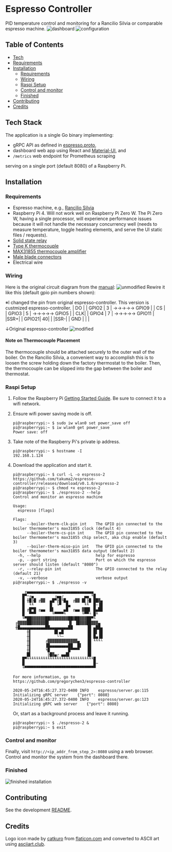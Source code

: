 # Espresso Controller

PID temperature control and monitoring for a Rancilio Silvia or comparable espresso machine.
![dashboard](images/dashboard.png)
![configuration](images/configuration.png)

## Table of Contents

- [Tech](#tech-stack)
- [Requirements](#requirements)
- [Installation](#installation)
  - [Requirements](#requirements)
  - [Wiring](#wiring)
  - [Raspi Setup](#raspi-setup)
  - [Control and monitor](#control-and-monitor)
  - [Finished](#finished)
- [Contributing](#contributing)
- [Credits](#credits)

## Tech Stack

The application is a single Go binary implementing:

- gRPC API as defined in [espresso.proto](https://github.com/gregorychen3/espresso-controller/blob/master/pkg/espressopb/espresso.proto),
- dashboard web app using React and [Material-UI](https://material-ui.com/), and
- `/metrics` web endpoint for Prometheus scraping

serving on a single port (default 8080) of a Raspberry Pi.

## Installation

### Requirements

- Espresso machine, e.g., [Rancilio Silvia](https://www.ranciliogroupna.com/silvia)
- Raspberry Pi 4. Will not work well on Raspberry Pi Zero W. The Pi Zero W, having a single processor, will experience performance issues because it will not handle the necessary concurrency well (needs to measure temperature, toggle heating elements, and serve the UI static files / requests).
- [Solid state relay](https://www.amazon.com/dp/B00HV974KC/ref=cm_sw_em_r_mt_dp_U_9WTYEbEA0TNGG)
- [Type K thermocouple](https://www.amazon.com/gp/product/B01NBM7SBK)
- [MAX31855 thermocouple amplifier](https://www.adafruit.com/product/269)
- [Male blade connectors](https://en.wikipedia.org/wiki/FASTON_terminal#/media/File:Faston_Style_Terminals_Male.jpg)
- Electrical wire

### Wiring

Here is the original circuit diagram from the [manual](https://www.ranciliogroupna.com/filebin/images/Downloadables/User_Manuals/Homeline/Silvia_User_Manual_2017.PDF):
![unmodified](images/circuit_diagram_original.png)
Rewire it like this (default gpio pin numbers shown):

※I changed the pin from original espresso-controller.
This version is custmized espresso-controller.
| DO |  | GPIO2 | 3 |  →→→→→ GPIO9 |
| CS |  | GPIO3 | 5 |  →→→→→ GPIO5 |
| CLK|  | GPIO4 | 7 |  →→→→→ GPIO11 |
|SSR+|  | GPIO21| 40|  |
|SSR-|  | GND |  |  |

↓Original espresso-controller
![modified](images/circuit_diagram_modified.png)

#### Note on Thermocouple Placement

The thermocouple should be attached securely to the outer wall of the boiler. On the Rancilio Silvia, a convenient way to accomplish this is to loosen the screw holding down the factory thermostat to the boiler. Then, the thermocouple can be slipped into the gap between the boiler and thermostat.

### Raspi Setup

1. Follow the Raspberry Pi [Getting Started Guide](https://projects.raspberrypi.org/en/projects/raspberry-pi-getting-started). Be sure to connect it to a wifi network.
1. Ensure wifi power saving mode is off.

   ```console
   pi@raspberrypi:~ $ sudo iw wlan0 set power_save off
   pi@raspberrypi:~ $ iw wlan0 get power_save
   Power save: off
   ```

1. Take note of the Raspberry Pi's private ip address.

   ```console
   pi@raspberrypi:~ $ hostname -I
   192.168.1.124
   ```

1. Download the application and start it.

   ```console
   pi@raspberrypi:~ $ curl -L -o espresso-2 https://github.com/takuma2/espresso-controller/releases/download/v0.1.0/espresso-2
   pi@raspberrypi:~ $ chmod +x espresso-2
   pi@raspberrypi:~ $ ./espresso-2 --help
   Control and monitor an espresso machine

   Usage:
     espresso [flags]

   Flags:
         --boiler-therm-clk-pin int    The GPIO pin connected to the boiler thermometer's max31855 clock (default 4)
         --boiler-therm-cs-pin int     The GPIO pin connected to the boiler thermometer's max31855 chip select, aka chip enable (default 3)
         --boiler-therm-miso-pin int   The GPIO pin connected to the boiler thermometer's max31855 data output (default 2)
     -h, --help                        help for espresso
     -p, --port string                 Port on which the espresso server should listen (default "8080")
     -r, --relay-pin int               The GPIO connected to the relay (default 21)
     -v, --verbose                     verbose output
   pi@raspberrypi:~ $ ./espresso -v

        ╓▄▄▄▄▄▄▄▄▄▄▄▄▄▄▄▄▄▄▄▄▄▄▄▄▄▄▄▄▄
       █▀─╓▄         ┌▄▄┌         ▄▄ ╙█
       █ ╫█╠█ ╔▓▓  ▄█▀╟█╙█▄  ╔▓▓ █▌╟█ ██▓▄
       █  ╙╙       █  ╘▀  █▄      ╙╙  █─▐█
       █ ╔█▀█ ╓▄▄  █▌    ▄█  ╓▄▄ ▓██▌ █▄██
       █  ▀▀▀       ╙▀▀▀▀╙       ╙▀▀└ █╨
       ╙▀██▓▓▓▓▓▓██▓▓▓▓▓▓▓▓██▓██▓▓▓██▀╙
    ╔▓▓▓▓██▓▓▓▓▓▓█▌        ▐▌ ▐█▓▓▓██▓▓▓▄
    ╫█▄▄▄▄▄▄▄▄▄▄▄██▄▄▄▄▄▄▄▄██      ▐█ ▄██▄
         ╫▌          █▌▄█          ▐█ █▌▐█
         ╫▌           └└─          ▐█ █▄▐█
         ╫▌      ╒▓▓▓▓▓▓▓▓▓▓▓▓▓▄   ▐█ ╙╙╙└
         ╫▌      ▐█▄▄▄▄▄▄▄▄██  █▌  ▐█
         ╫▌      ╘█        █▀▀▀▀   ▐█
         █▌       ╠█▓▄┌ ▄▄█▌       ▐█
       █▀╙╙╙╙╙╙╙╙╙╙╙╙╙╙╙╙╙╙╙╙╙╙╙╙╙╙╙╙╙█
       █                              █─
       ╙▀▀▀▀▀▀▀▀▀▀▀▀▀▀▀▀▀▀▀▀▀▀▀▀▀▀▀▀▀▀▀

   For more information, go to https://github.com/gregorychen3/espresso-controller

   2020-05-24T16:45:27.372-0400	INFO	espresso/server.go:115	Initializing gRPC server	{"port": 8080}
   2020-05-24T16:45:27.372-0400	INFO	espresso/server.go:123	Initializing gRPC web server	{"port": 8080}
   ```

   Or, start as a background process and leave it running.

   ```console
   pi@raspberrypi:~ $ ./espresso-2 &
   pi@raspberrypi:~ $ exit
   ```

### Control and monitor

Finally, visit `http://<ip_addr_from_step_2>:8080` using a web browser. Control and monitor the system from the dashboard there.

### Finished

![finished installation](images/finished_installation.jpg)

## Contributing

See the development [README](README_DEVELOPMENT.md).

## Credits

Logo icon made by [catkuro](https://www.flaticon.com/authors/catkuro) from [flaticon.com](https://www.flaticon.com) and converted to ASCII art using [asciiart.club](https://asciiart.club).
